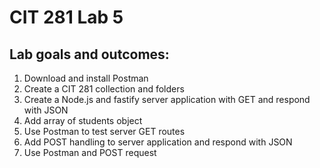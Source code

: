 # CIT 281 Lab 5

<h2>Lab goals and outcomes:</h2>
<ol>
  <li>Download and install Postman </li>
<li> Create a CIT 281 collection and folders</li>
<li> Create a Node.js and fastify server application with GET and respond with JSON</li>
<li> Add array of students object</li>
<li> Use Postman to test server GET routes</li>
<li> Add POST handling to server application and respond with JSON</li>
<li> Use Postman and POST request</li>
</ol>
